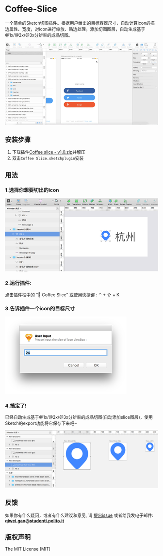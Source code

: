 Coffee-Slice
===========

一个简单的Sketch切图插件。根据用户给出的目标容器尺寸，自动计算icon的描边属性、宽度，对icon进行缩放、贴边处理。添加切图图层，自动生成基于@1x/@2x/@3x分辨率的成品切图。

   ![demo](https://github.com/KivyGogh/Coffee-Slice/blob/master/img/demo.gif)

## 安装步骤

1. 下载插件[Coffee slice - v1.0.zip](https://github.com/KivyGogh/Coffee-Slice/installer-package/Coffee-Slice.sketchplugin.zip)并解压
2. 双击`Coffee Slice.sketchplugin`安装

## 用法

### 1.选择你想要切出的icon

   ![selection](https://github.com/KivyGogh/Coffee-Slice/blob/master/img/selectIcon.png)

### 2.运行插件:

 点击插件栏中的 "🙉 Coffee Slice" 或使用快捷键 : ⌃ + ⇧ + K

### 3.告诉插件一个icon的目标尺寸

   ![input size](https://github.com/KivyGogh/Coffee-Slice/blob/master/img/inputSize.png)

### 4.搞定了!

已经自动生成基于@1x/@2x/@3x分辨率的成品切图(自动添加slice图层)，使用Sketch的export功能将它保存下来吧~

   ![readied](https://github.com/KivyGogh/Coffee-Slice/blob/master/img/readied.png)


## 反馈

如果你有什么疑问，或者有什么建议和意见, 请 [提出issue](https://github.com/kivygogh/Coffee-Slice/issues) 或者给我发电子邮件: **qiwei.gao@studenti.polito.it**

## 版权声明

The MIT License (MIT)
